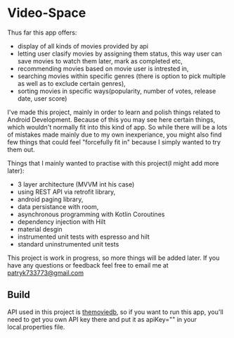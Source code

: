 # Video-Space
Thus far this app offers:
- display of all kinds of movies provided by api
- letting user clasify movies by assigning them status, this way user can save movies to watch them later, mark as completed etc,
- recommending movies based on movie user is intrested in,
- searching movies within specific genres (there is option to pick multiple as well as to exclude certain genres),
- sorting movies in specific ways(popularity, number of votes, release date, user score)

I've made this project, mainly in order to learn and polish things related to Android Development. Because of this
you may see here certain things, which wouldn't normally fit into this kind of app. So while there will be a lots of mistakes
made mainly due to my own inexperiance, you might also find few things that could feel "forcefully fit in" because I simply wanted to try them out.

Things that I mainly wanted to practise with this project(I might add more later):
- 3 layer architecture (MVVM int his case)
- using REST API via retrofit library,
- android paging library,
- data persistance with room,
- asynchronous programming with Kotlin Coroutines
- dependency injection with Hilt
- material desgin
- instrumented unit tests with espresso and hilt
- standard uninstrumented unit tests

This project is work in progress, so more things will be added later.
If you have any questions or feedback feel free to email me at [patryk733773@gmail.com](mailto:patryk733773@gmail.com?subject=[GitHub]VideoSpace)

## Build
API used in this project is [themoviedb](https://www.themoviedb.org/documentation/api), so if you want to run this app,
you'll need to get you own API key there and put it as apiKey="" in your local.properties file.
